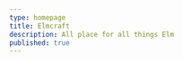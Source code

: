 ```yaml
---
type: homepage
title: Elmcraft
description: All place for all things Elm
published: true
---
```


<!-- TODO: can extract the rest of this here later as components if desired, for now just hardcoded in templates -->
<HomepageContent />
